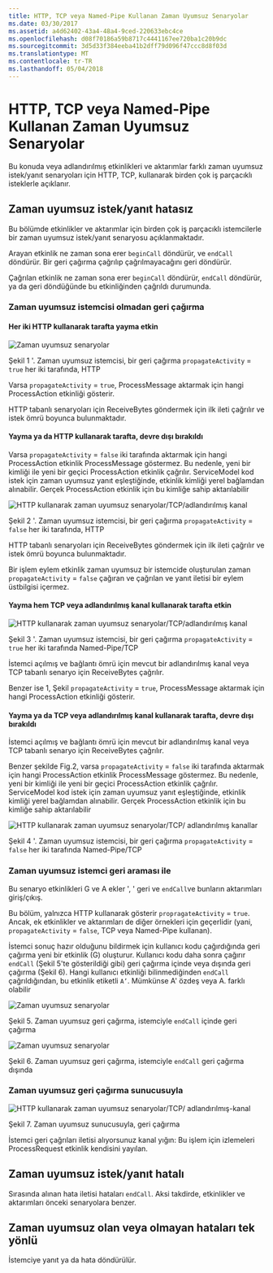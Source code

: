 ```yaml
---
title: HTTP, TCP veya Named-Pipe Kullanan Zaman Uyumsuz Senaryolar
ms.date: 03/30/2017
ms.assetid: a4d62402-43a4-48a4-9ced-220633ebc4ce
ms.openlocfilehash: d08f70186a59b8717c4441167ee720ba1c20b9dc
ms.sourcegitcommit: 3d5d33f384eeba41b2dff79d096f47ccc8d8f03d
ms.translationtype: MT
ms.contentlocale: tr-TR
ms.lasthandoff: 05/04/2018
---
```

# <a name="asynchronous-scenarios-using-http-tcp-or-named-pipe"></a>HTTP, TCP veya Named-Pipe Kullanan Zaman Uyumsuz Senaryolar
Bu konuda veya adlandırılmış etkinlikleri ve aktarımlar farklı zaman uyumsuz istek/yanıt senaryoları için HTTP, TCP, kullanarak birden çok iş parçacıklı isteklerle açıklanır.  
  
## <a name="asynchronous-requestreply-without-errors"></a>Zaman uyumsuz istek/yanıt hatasız  
 Bu bölümde etkinlikler ve aktarımlar için birden çok iş parçacıklı istemcilerle bir zaman uyumsuz istek/yanıt senaryosu açıklanmaktadır.  
  
 Arayan etkinlik ne zaman sona erer `beginCall` döndürür, ve `endCall` döndürür. Bir geri çağırma çağrılıp çağrılmayacağını geri döndürür.  
  
 Çağrılan etkinlik ne zaman sona erer `beginCall` döndürür, `endCall` döndürür, ya da geri döndüğünde bu etkinliğinden çağrıldı durumunda.  
  
### <a name="asynchronous-client-without-callback"></a>Zaman uyumsuz istemcisi olmadan geri çağırma  
  
#### <a name="propagation-is-enabled-on-both-sides-using-http"></a>Her iki HTTP kullanarak tarafta yayma etkin  
 ![Zaman uyumsuz senaryolar](../../../../../docs/framework/wcf/diagnostics/tracing/media/asyn1.gif "Asyn1")  
  
 Şekil 1 '. Zaman uyumsuz istemcisi, bir geri çağırma `propagateActivity` = `true` her iki tarafında, HTTP  
  
 Varsa `propagateActivity` = `true`, ProcessMessage aktarmak için hangi ProcessAction etkinliği gösterir.  
  
 HTTP tabanlı senaryoları için ReceiveBytes göndermek için ilk ileti çağrılır ve istek ömrü boyunca bulunmaktadır.  
  
#### <a name="propagation-is-disabled-on-either-sides-using-http"></a>Yayma ya da HTTP kullanarak tarafta, devre dışı bırakıldı  
 Varsa `propagateActivity` = `false` iki tarafında aktarmak için hangi ProcessAction etkinlik ProcessMessage göstermez. Bu nedenle, yeni bir kimliği ile yeni bir geçici ProcessAction etkinlik çağrılır. ServiceModel kod istek için zaman uyumsuz yanıt eşleştiğinde, etkinlik kimliği yerel bağlamdan alınabilir. Gerçek ProcessAction etkinlik için bu kimliğe sahip aktarılabilir  
  
 ![HTTP kullanarak zaman uyumsuz senaryolar&#47;TCP&#47;adlandırılmış kanal](../../../../../docs/framework/wcf/diagnostics/tracing/media/async2.gif "Async2")  
  
 Şekil 2 '. Zaman uyumsuz istemcisi, bir geri çağırma `propagateActivity` = `false` her iki tarafında, HTTP  
  
 HTTP tabanlı senaryoları için ReceiveBytes göndermek için ilk ileti çağrılır ve istek ömrü boyunca bulunmaktadır.  
  
 Bir işlem eylem etkinlik zaman uyumsuz bir istemcide oluşturulan zaman `propagateActivity` = `false` çağıran ve çağrılan ve yanıt iletisi bir eylem üstbilgisi içermez.  
  
#### <a name="propagation-is-enabled-on-both-sides-using-tcp-or-named-pipe"></a>Yayma hem TCP veya adlandırılmış kanal kullanarak tarafta etkin  
 ![HTTP kullanarak zaman uyumsuz senaryolar&#47;TCP&#47;adlandırılmış kanal](../../../../../docs/framework/wcf/diagnostics/tracing/media/async3.gif "Async3")  
  
 Şekil 3 '. Zaman uyumsuz istemcisi, bir geri çağırma `propagateActivity` = `true` her iki tarafında Named-Pipe/TCP  
  
 İstemci açılmış ve bağlantı ömrü için mevcut bir adlandırılmış kanal veya TCP tabanlı senaryo için ReceiveBytes çağrılır.  
  
 Benzer ise 1, Şekil `propagateActivity` = `true`, ProcessMessage aktarmak için hangi ProcessAction etkinliği gösterir.  
  
#### <a name="propagation-is-disabled-on-either-sides-using-tcp-or-named-pipe"></a>Yayma ya da TCP veya adlandırılmış kanal kullanarak tarafta, devre dışı bırakıldı  
 İstemci açılmış ve bağlantı ömrü için mevcut bir adlandırılmış kanal veya TCP tabanlı senaryo için ReceiveBytes çağrılır.  
  
 Benzer şekilde Fig.2, varsa `propagateActivity` = `false` iki tarafında aktarmak için hangi ProcessAction etkinlik ProcessMessage göstermez. Bu nedenle, yeni bir kimliği ile yeni bir geçici ProcessAction etkinlik çağrılır. ServiceModel kod istek için zaman uyumsuz yanıt eşleştiğinde, etkinlik kimliği yerel bağlamdan alınabilir. Gerçek ProcessAction etkinlik için bu kimliğe sahip aktarılabilir  
  
 ![HTTP kullanarak zaman uyumsuz senaryolar&#47;TCP&#47; adlandırılmış kanallar](../../../../../docs/framework/wcf/diagnostics/tracing/media/async4.gif "Async4")  
  
 Şekil 4 '. Zaman uyumsuz istemcisi, bir geri çağırma `propagateActivity` = `false` her iki tarafında Named-Pipe/TCP  
  
### <a name="asynchronous-client-with-callback"></a>Zaman uyumsuz istemci geri araması ile  
 Bu senaryo etkinlikleri G ve A ekler ', ' geri ve `endCall`ve bunların aktarımları giriş/çıkış.  
  
 Bu bölüm, yalnızca HTTP kullanarak gösterir `propragateActivity` = `true`. Ancak, ek etkinlikler ve aktarımları de diğer örnekleri için geçerlidir (yani, `propagateActivity` = `false`, TCP veya Named-Pipe kullanan).  
  
 İstemci sonuç hazır olduğunu bildirmek için kullanıcı kodu çağırdığında geri çağırma yeni bir etkinlik (G) oluşturur. Kullanıcı kodu daha sonra çağırır `endCall` (Şekil 5'te gösterildiği gibi) geri çağırma içinde veya dışında geri çağırma (Şekil 6). Hangi kullanıcı etkinliği bilinmediğinden `endCall` çağrıldığından, bu etkinlik etiketli `A’`. Mümkünse A' özdeş veya A. farklı olabilir  
  
 ![Zaman uyumsuz senaryolar](../../../../../docs/framework/wcf/diagnostics/tracing/media/asynccallback1.gif "AsyncCallback1")  
  
 Şekil 5. Zaman uyumsuz geri çağırma, istemciyle `endCall` içinde geri çağırma  
  
 ![Zaman uyumsuz senaryolar](../../../../../docs/framework/wcf/diagnostics/tracing/media/asynccallback2.gif "AsyncCallback2")  
  
 Şekil 6. Zaman uyumsuz geri çağırma, istemciyle `endCall` geri çağırma dışında  
  
### <a name="asynchronous-server-with-callback"></a>Zaman uyumsuz geri çağırma sunucusuyla  
 ![HTTP kullanarak zaman uyumsuz senaryolar&#47;TCP&#47; adlandırılmış&#45;kanal](../../../../../docs/framework/wcf/diagnostics/tracing/media/aynchserver.gif "AynchServer")  
  
 Şekil 7. Zaman uyumsuz sunucusuyla, geri çağırma  
  
 İstemci geri çağrıları iletisi alıyorsunuz kanal yığın: Bu işlem için izlemeleri ProcessRequest etkinlik kendisini yayılan.  
  
## <a name="asynchronous-requestreply-with-errors"></a>Zaman uyumsuz istek/yanıt hatalı  
 Sırasında alınan hata iletisi hataları `endCall`. Aksi takdirde, etkinlikler ve aktarımları önceki senaryolara benzer.  
  
## <a name="asynchronous-one-way-with-or-without-errors"></a>Zaman uyumsuz olan veya olmayan hataları tek yönlü  
 İstemciye yanıt ya da hata döndürülür.
